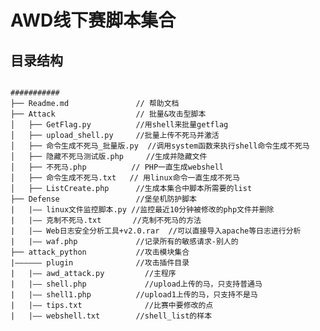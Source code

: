 # AWD线下赛脚本集合
## 目录结构
<pre><code>
###########
├── Readme.md               // 帮助文档 
├── Attack                  // 批量&攻击型脚本
│   ├── GetFlag.py          //用shell来批量getflag
│   ├── upload_shell.py     //批量上传不死马并激活
│   ├── 命令生成不死马_批量版.py  //调用system函数来执行shell命令生成不死马
│   ├── 隐藏不死马测试版.php     //生成并隐藏文件
│   ├── 不死马.php          // PHP一直生成webshell
│   ├── 命令生成不死马.txt   // 用linux命令一直生成不死马
│   ├── ListCreate.php      //生成本集合中脚本所需要的list
├── Defense                 //堡垒机防护脚本
|   |—— linux文件监控脚本.py //监控最近10分钟被修改的php文件并删除
|   |—— 克制不死马.txt       //克制不死马的方法
|   |—— Web日志安全分析工具+v2.0.rar  //可以直接导入apache等日志进行分析
|   |—— waf.php             //记录所有的敏感请求-别人的
├── attack_python           //攻击模块集合
|—————— plugin	            //攻击插件目录
|   |—— awd_attack.py	      //主程序
|   |—— shell.php	          //upload上传的马，只支持普通马
|   |—— shell1.php	        //upload1上传的马，只支持不是马
|   |—— tips.txt	          //比赛中要修改的点
|   |—— webshell.txt        //shell_list的样本
</code></pre>

